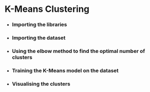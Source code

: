 # K-Means Clustering

- ### Importing the libraries

- ### Importing the dataset

- ### Using the elbow method to find the optimal number of clusters

- ### Training the K-Means model on the dataset

- ### Visualising the clusters
